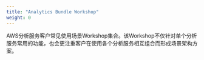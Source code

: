 ```yaml
---
title: "Analytics Bundle Workshop"
weight: 0
---
```


AWS分析服务客户常见使用场景Workshop集合。该Workshop不仅针对单个分析服务常用的功能，也会更注重客户在使用各个分析服务相互组合而形成场景架构方案。